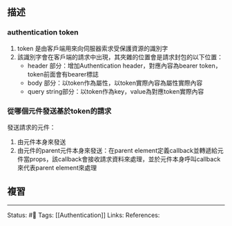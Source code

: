 ## 描述

### authentication token 
1. token 是由客戶端用來向伺服器索求受保護資源的識別字
2. 該識別字會在客戶端的請求中出現，其夾雜的位置會是請求封包的以下位置：
	- header 部分：增加Authentication header，對應內容為bearer token，token前面會有bearer標誌
	- body 部分：以token作為屬性，以token實際內容為屬性實際內容
	- query string部分：以token作為key，value為對應token實際內容

### 從哪個元件發送基於token的請求

發送請求的元件：
1. 由元件本身來發送
2. 由元件的parent元件本身來發送：在parent element定義callback並轉遞給元件當props，該callback會接收請求資料來處理，並於元件本身呼叫callback來代表parent element來處理







## 複習

---
Status: #🌱 
Tags:
[[Authentication]]
Links:
References: